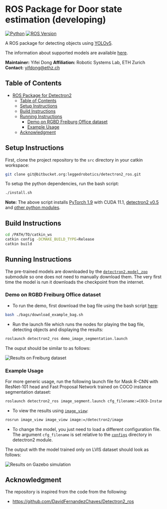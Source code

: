 # ROS Package for Door state estimation (developing)

[![Python](https://img.shields.io/badge/python-3.5%20%7C%203.6%20%7C%203.7-blue.svg?style=flat-square)](https://www.python.org/)
[![ROS Version](https://img.shields.io/badge/ROS-noetic-green?style=flat-square)](https://wiki.ros.org)

A ROS package for detecting objects using [YOLOv5](https://github.com/facebookresearch/detectron2).



The information about supported models are available [here](https://github.com/facebookresearch/detectron2/blob/master/MODEL_ZOO.md).

**Maintainer:** Yifei Dong
**Affiliation:** Robotic Systems Lab, ETH Zurich   
**Contact:** yifdong@ethz.ch   

## Table of Contents

- [ROS Package for Detectron2](#ros-package-for-detectron2)
  - [Table of Contents](#table-of-contents)
  - [Setup Instructions](#setup-instructions)
  - [Build Instructions](#build-instructions)
  - [Running Instructions](#running-instructions)
    - [Demo on RGBD Freiburg Office dataset](#demo-on-rgbd-freiburg-office-dataset)
    - [Example Usage](#example-usage)
  - [Acknowledgment](#acknowledgment)

## Setup Instructions

First, clone the project repository to the `src` directory in your catkin workspace:

```bash
git clone git@bitbucket.org:leggedrobotics/detectron2_ros.git
```

To setup the python dependencies, run the bash script:

```bash
./install.sh
```

__Note:__
The above script installs [PyTorch 1.9](https://pytorch.org/get-started/locally/) with CUDA 11.1, [detectron2 v0.5](https://github.com/facebookresearch/detectron2) and [other python modules](requirements.txt).

## Build Instructions

```bash
cd /PATH/TO/catkin_ws
catkin config -DCMAKE_BUILD_TYPE=Release
catkin build
```

## Running Instructions

The pre-trained models are downloaded by the [`detectron2.model_zoo`](https://github.com/facebookresearch/detectron2/blob/master/detectron2/model_zoo/model_zoo.py#L83) submodule so one does not need to manually download them. The very first time the model is run it downloads the checkpoint from the internet.

### Demo on RGBD Freiburg Office dataset

- To run the demo, first download the bag file using the bash script [here](bags/download_example_bag.sh):

```bash
bash ./bags/download_example_bag.sh
```

- Run the launch file which runs the nodes for playing the bag file, detecting objects and displaying the results:

```bash
roslaunch detectron2_ros demo_image_segmentation.launch
```

The ouput should be similar to as follows:

![Results on Freiburg dataset](docs/images/example_output.gif)

### Example Usage

For more generic usage, run the following launch file for Mask R-CNN with ResNet-101 head and Fast Proposal Network trained on COCO instance segmentation dataset:

```bash
roslaunch detectron2_ros image_segment.launch cfg_filename:=COCO-InstanceSegmentation/mask_rcnn_R_101_FPN_3x.yaml
```

- To view the results using [`image_view`](http://wiki.ros.org/image_view):

```bash
rosrun image_view image_view image:=/detectron2/image
```

- To change the model, you just need to load a different configuration file. The argument `cfg_filename`
is set relative to the [`configs`](https://github.com/facebookresearch/detectron2/tree/master/configs) directory in detectron2 module.

The output with the model trained only on LVIS dataset should look as follows:

![Results on Gazebo simulation](docs/images/results_gazebo.png)

## Acknowledgment

The repository is inspired from the code from the following:

- <https://github.com/DavidFernandezChaves/Detectron2_ros>
